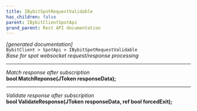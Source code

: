 ```yaml
---
title: IBybitSpotRequestValidable
has_children: false
parent: IBybitClientSpotApi
grand_parent: Rest API documentation
---
```

*[generated documentation]*  
`BybitClient > SpotApi > IBybitSpotRequestValidable`  
*Base for spot websocket request/response processing*
  
***
*Match response after subscription*  
**bool MatchReponse(JToken responseData);**  
***
*Validate response after subscription*  
**bool ValidateResponse(JToken responseData, ref bool forcedExit);**  
